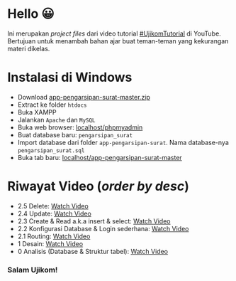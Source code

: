 # Hello 😀
Ini merupakan *project files* dari video tutorial [#UjikomTutorial](https://www.youtube.com/playlist?list=PLSCLBARdXrOw_XYhxNf_fF0RQk2moFCel) di YouTube. Bertujuan untuk menambah bahan ajar buat teman-teman yang kekurangan materi dikelas.

# Instalasi di Windows
* Download [app-pengarsipan-surat-master.zip](https://github.com/HilmiZul/app-pengarsipan-surat/archive/master.zip)
* Extract ke folder ```htdocs```
* Buka XAMPP
* Jalankan ```Apache``` dan ```MySQL```
* Buka web browser: [localhost/phpmyadmin](http://localhost/phpmyadmin)
* Buat database baru: ```pengarsipan_surat```
* Import database dari folder ```app-pengarsipan-surat```. Nama database-nya ```pengarsipan_surat.sql```
* Buka tab baru: [localhost/app-pengarsipan-surat-master](http://localhost/app-pengarsipan-surat-master)

# Riwayat Video (*order by desc*)
* 2.5 Delete: [Watch Video](https://youtu.be/q8VLZ-3eR2M)
* 2.4 Update: [Watch Video](https://youtu.be/q8VLZ-3eR2M)
* 2.3 Create & Read a.k.a insert & select: [Watch Video](https://youtu.be/51fYypHQgNg)
* 2.2 Konfigurasi Database & Login sederhana: [Watch Video](https://www.youtube.com/watch?v=TpRCZDpEjY8)
* 2.1 Routing: [Watch Video](https://www.youtube.com/watch?v=BUAOhfJEXXY)
* 1 Desain: [Watch Video](https://www.youtube.com/watch?v=Z6AiP0p34gM)
* 0 Analisis (Database & Struktur tabel): [Watch Video](https://www.youtube.com/watch?v=eb8tzQKV_po)

### Salam Ujikom!
